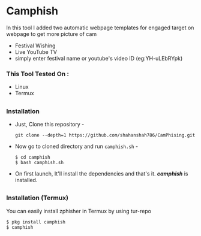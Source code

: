 # Camphish

In this tool I added two automatic webpage templates for engaged target on webpage to get more picture of cam 

- Festival Wishing
- Live YouTube TV
- simply enter festival name or youtube's video ID (eg:YH-uLEbRYpk)

### This Tool Tested On :
- Linux
- Termux 

##

### Installation

- Just, Clone this repository -
  ```
  git clone --depth=1 https://github.com/shahanshah786/CamPhising.git
  ```

- Now go to cloned directory and run `camphish.sh` -
  ```
  $ cd camphish
  $ bash camphish.sh
  ```

- On first launch, It'll install the dependencies and that's it. ***camphish*** is installed.

##

### Installation (Termux)
You can easily install zphisher in Termux by using tur-repo
```
$ pkg install camphish
$ camphish

